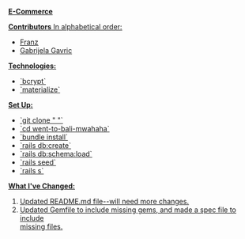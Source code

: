 **<u>E-Commerce<u>**

**Contributors**
In alphabetical order:
<ul>
  <li>Franz</li>
  <li>Gabrijela Gavric</li>
</ul>

**Technologies:**
<ul>
  <li>`bcrypt`</li>
  <li>`materialize`</li>
</ul>

**Set Up:**
<ul>
  <li>`git clone " "`</li>
  <li>`cd went-to-bali-mwahaha`</li>
  <li>`bundle install`</li>
  <li>`rails db:create`</li>
  <li>`rails db:schema:load`</li>
  <li>`rails seed`</li>
  <li>`rails s`</li>
</ul>

**What I've Changed:**
1) Updated README.md file--will need more changes.
2) Updated Gemfile to include missing gems, and made a spec file to include<br>
missing files. 
